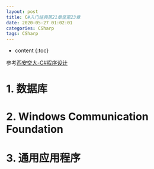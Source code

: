 ```yaml
---
layout: post
title: C#入门经典第21章至第23章
date: 2020-05-27 01:02:01
categories: CSharp
tags: CSharp
---
```

* content
{:toc}

参考[西安交大-C#程序设计](https://www.icourse163.org/course/XJTU-1002843011)

# 1. 数据库

# 2. Windows Communication Foundation

# 3. 通用应用程序
